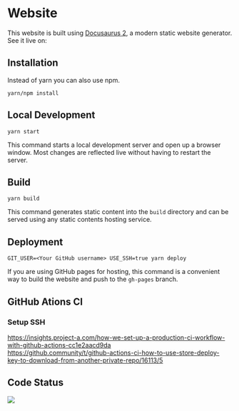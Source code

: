 # Website

This website is built using [Docusaurus 2](https://v2.docusaurus.io/), a modern static website generator.
See it live on: [](https://www.chemotion.net/chemotionsaurus/)

## Installation
Instead of yarn you can also use npm.

```console
yarn/npm install
```

## Local Development

```console
yarn start
```

This command starts a local development server and open up a browser window. Most changes are reflected live without having to restart the server.

## Build

```console
yarn build
```

This command generates static content into the `build` directory and can be served using any static contents hosting service.

## Deployment

```console
GIT_USER=<Your GitHub username> USE_SSH=true yarn deploy
```

If you are using GitHub pages for hosting, this command is a convenient way to build the website and push to the `gh-pages` branch.

## GitHub Ations CI
### Setup SSH
https://insights.project-a.com/how-we-set-up-a-production-ci-workflow-with-github-actions-cc1e2aacd9da  
https://github.community/t/github-actions-ci-how-to-use-store-deploy-key-to-download-from-another-private-repo/16113/5

## Code Status
![](https://github.com/ComPlat/chemotion_saurus/actions/workflows/build.yml/badge.svg)
